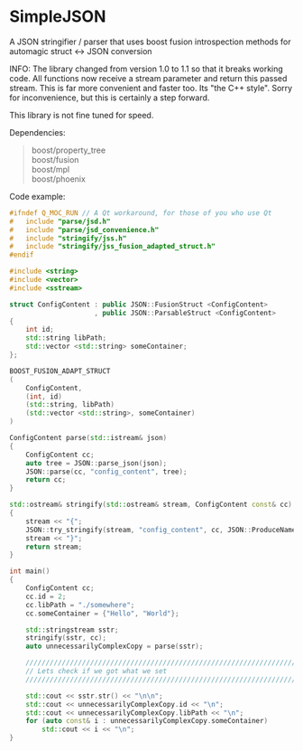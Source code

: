 # SimpleJSON
A JSON stringifier / parser that uses boost fusion introspection methods for automagic struct &lt;-> JSON conversion

INFO: The library changed from version 1.0 to 1.1 so that it breaks working code.
      All functions now receive a stream parameter and return this passed stream.
      This is far more convenient and faster too. Its "the C++ style". Sorry for inconvenience, but
      this is certainly a step forward.

This library is not fine tuned for speed. 

Dependencies:
> boost/property_tree <br>
> boost/fusion <br>
> boost/mpl <br>
> boost/phoenix <br>

Code example:
```C++
#ifndef Q_MOC_RUN // A Qt workaround, for those of you who use Qt
#   include "parse/jsd.h"
#   include "parse/jsd_convenience.h"
#   include "stringify/jss.h"
#   include "stringify/jss_fusion_adapted_struct.h"
#endif

#include <string>
#include <vector>
#include <sstream>

struct ConfigContent : public JSON::FusionStruct <ConfigContent>
                     , public JSON::ParsableStruct <ConfigContent>
{
    int id;
    std::string libPath;
    std::vector <std::string> someContainer;
};

BOOST_FUSION_ADAPT_STRUCT
(
    ConfigContent,
    (int, id)
    (std::string, libPath)
    (std::vector <std::string>, someContainer)
)

ConfigContent parse(std::istream& json)
{
    ConfigContent cc;
    auto tree = JSON::parse_json(json);
    JSON::parse(cc, "config_content", tree);
    return cc;
}

std::ostream& stringify(std::ostream& stream, ConfigContent const& cc)
{
    stream << "{";
    JSON::try_stringify(stream, "config_content", cc, JSON::ProduceNamedOutput);
    stream << "}";
    return stream;
}

int main()
{
    ConfigContent cc;
    cc.id = 2;
    cc.libPath = "./somewhere";
    cc.someContainer = {"Hello", "World"};

    std::stringstream sstr;
    stringify(sstr, cc);
    auto unnecessarilyComplexCopy = parse(sstr);

    /////////////////////////////////////////////////////////////////////////
    // Lets check if we got what we set
    /////////////////////////////////////////////////////////////////////////

    std::cout << sstr.str() << "\n\n";
    std::cout << unnecessarilyComplexCopy.id << "\n";
    std::cout << unnecessarilyComplexCopy.libPath << "\n";
    for (auto const& i : unnecessarilyComplexCopy.someContainer)
        std::cout << i << "\n";
}
```

